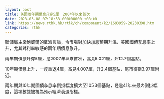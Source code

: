 ```yaml
---
layout: post
title: 美國兩年期債息升穿5厘　2007年以來首次
date: 2023-03-08 07:18:53.000000000 +08:00
link: https://news.rthk.hk/rthk/ch/component/k2/1690959-20230308.htm
categories: rthk
---
```


聯儲局主席鮑威爾的鷹派言論，令市場對加快加息預期升溫，美國國債孳息率上升，尤其對利率敏感的兩年期債息急升。

兩年期債息升穿5厘，是2007年以來首次，高見5.021厘，升12.7個基點。

10年期債息上升，一度重返4厘，高見4.007厘，升2.4個基點，尾市徘徊3.97厘附近。

兩年期與10年期國債孳息率倒掛幅度擴大至105.3個基點，是逾41年來最大倒掛幅度，這項數據被視為預示經濟衰退指標。
